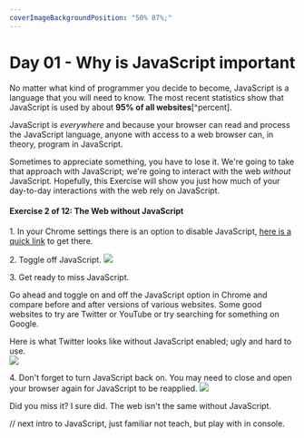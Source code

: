 ```yaml
---
coverImageBackgroundPosition: "50% 87%;"
---
```


# Day 01 - Why is JavaScript important

No matter what kind of programmer you decide to become, JavaScript is a language that you will need to know.  The most recent statistics show that JavaScript is used by about **95% of all websites**[^percent].

JavaScript is _everywhere_ and because your browser can read and process the JavaScript language, anyone with access to a web browser can, in theory, program in JavaScript.  

Sometimes to appreciate something, you have to lose it.  We're going to take that approach with JavaScript; we're going to interact with the web *without* JavaScript.  Hopefully, this Exercise will show you just how much of your day-to-day interactions with the web rely on JavaScript.

#### Exercise 2 of 12: The Web without JavaScript

1\. In your Chrome settings there is an option to disable JavaScript, [here is a quick link](chrome://settings/content/javascript?search=javaScript) to get there.

2\.  Toggle off JavaScript.
![](images/4-JavaScript/js-off.png)

3\. Get ready to miss JavaScript.

Go ahead and toggle on and off the JavaScript option in Chrome and compare before and after versions of various websites.  Some good websites to try are Twitter or YouTube or try searching for something on Google.

Here is what Twitter looks like without JavaScript enabled; ugly and hard to use.  
![](images/4-JavaScript/twitter.png)

4\. Don't forget to turn JavaScript back on.  You may need to close and open your browser again for JavaScript to be reapplied.
![](images/4-JavaScript/js-off.png)

Did you miss it?  I sure did.  The web isn't the same without JavaScript.

// next intro to JavaScript, just familiar not teach, but play with in console.